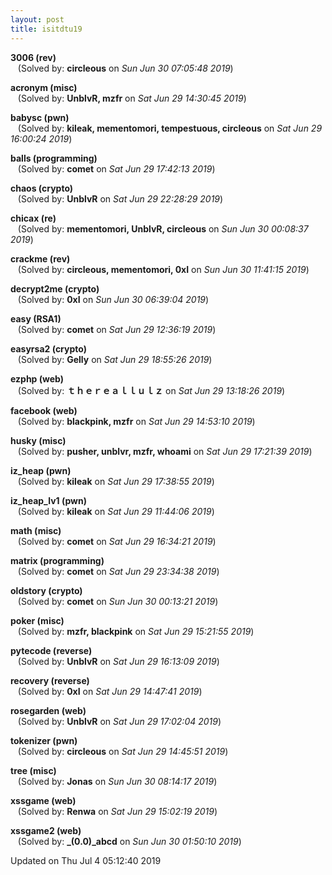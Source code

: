 ```yaml
---
layout: post
title: isitdtu19
---
```


<!--break-->

**3006 (rev)**  
&nbsp;&nbsp;&nbsp;(Solved by: **circleous** on _Sun Jun 30 07:05:48 2019_)  
  
**acronym (misc)**  
&nbsp;&nbsp;&nbsp;(Solved by: **UnblvR, mzfr** on _Sat Jun 29 14:30:45 2019_)  
  
**babysc (pwn)**  
&nbsp;&nbsp;&nbsp;(Solved by: **kileak, mementomori, tempestuous, circleous** on _Sat Jun 29 16:00:24 2019_)  
  
**balls (programming)**  
&nbsp;&nbsp;&nbsp;(Solved by: **comet** on _Sat Jun 29 17:42:13 2019_)  
  
**chaos (crypto)**  
&nbsp;&nbsp;&nbsp;(Solved by: **UnblvR** on _Sat Jun 29 22:28:29 2019_)  
  
**chicax (re)**  
&nbsp;&nbsp;&nbsp;(Solved by: **mementomori, UnblvR, circleous** on _Sun Jun 30 00:08:37 2019_)  
  
**crackme (rev)**  
&nbsp;&nbsp;&nbsp;(Solved by: **circleous, mementomori, 0xI** on _Sun Jun 30 11:41:15 2019_)  
  
**decrypt2me (crypto)**  
&nbsp;&nbsp;&nbsp;(Solved by: **0xI** on _Sun Jun 30 06:39:04 2019_)  
  
**easy (RSA1)**  
&nbsp;&nbsp;&nbsp;(Solved by: **comet** on _Sat Jun 29 12:36:19 2019_)  
  
**easyrsa2 (crypto)**  
&nbsp;&nbsp;&nbsp;(Solved by: **Gelly** on _Sat Jun 29 18:55:26 2019_)  
  
**ezphp (web)**  
&nbsp;&nbsp;&nbsp;(Solved by: **ｔｈｅｒｅａｌｌｕｌｚ** on _Sat Jun 29 13:18:26 2019_)  
  
**facebook (web)**  
&nbsp;&nbsp;&nbsp;(Solved by: **blackpink, mzfr** on _Sat Jun 29 14:53:10 2019_)  
  
**husky (misc)**  
&nbsp;&nbsp;&nbsp;(Solved by: **pusher, unblvr, mzfr, whoami** on _Sat Jun 29 17:21:39 2019_)  
  
**iz_heap (pwn)**  
&nbsp;&nbsp;&nbsp;(Solved by: **kileak** on _Sat Jun 29 17:38:55 2019_)  
  
**iz_heap_lv1 (pwn)**  
&nbsp;&nbsp;&nbsp;(Solved by: **kileak** on _Sat Jun 29 11:44:06 2019_)  
  
**math (misc)**  
&nbsp;&nbsp;&nbsp;(Solved by: **comet** on _Sat Jun 29 16:34:21 2019_)  
  
**matrix (programming)**  
&nbsp;&nbsp;&nbsp;(Solved by: **comet** on _Sat Jun 29 23:34:38 2019_)  
  
**oldstory (crypto)**  
&nbsp;&nbsp;&nbsp;(Solved by: **comet** on _Sun Jun 30 00:13:21 2019_)  
  
**poker (misc)**  
&nbsp;&nbsp;&nbsp;(Solved by: **mzfr, blackpink** on _Sat Jun 29 15:21:55 2019_)  
  
**pytecode (reverse)**  
&nbsp;&nbsp;&nbsp;(Solved by: **UnblvR** on _Sat Jun 29 16:13:09 2019_)  
  
**recovery (reverse)**  
&nbsp;&nbsp;&nbsp;(Solved by: **0xI** on _Sat Jun 29 14:47:41 2019_)  
  
**rosegarden (web)**  
&nbsp;&nbsp;&nbsp;(Solved by: **UnblvR** on _Sat Jun 29 17:02:04 2019_)  
  
**tokenizer (pwn)**  
&nbsp;&nbsp;&nbsp;(Solved by: **circleous** on _Sat Jun 29 14:45:51 2019_)  
  
**tree (misc)**  
&nbsp;&nbsp;&nbsp;(Solved by: **Jonas** on _Sun Jun 30 08:14:17 2019_)  
  
**xssgame (web)**  
&nbsp;&nbsp;&nbsp;(Solved by: **Renwa** on _Sat Jun 29 15:02:19 2019_)  
  
**xssgame2 (web)**  
&nbsp;&nbsp;&nbsp;(Solved by: **_(0.0)_abcd** on _Sun Jun 30 01:50:10 2019_)  
  


Updated on Thu Jul  4 05:12:40 2019

